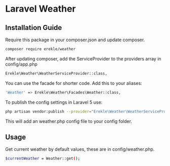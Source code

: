 # **Laravel Weather** 

## Installation Guide
Require this package in your composer.json and update composer.
```bash
composer require erekle/weather
```
After updating composer, add the ServiceProvider to the providers array in config/app.php
```bash
Erekle\Weather\WeatherServiceProvider::class,
```
You can use the facade for shorter code. Add this to your aliases:

```bash 
'Weather' => Erekle\Weather\Facades\Weather::class,
```
 To publish the config settings in Laravel 5 use:
 ```bash
 php artisan vendor:publish --provider="Erekle\Weather\WeatherServiceProvider::class"
 ```
This will add an weather.php config file to your config folder.

## Usage
Get current weather by default values, these are  in config/weather.php.

 ```bash
$currentWeather = Weather::get();
 ```
